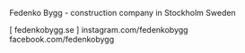 Fedenko Bygg - construction company in Stockholm Sweden

[ fedenkobygg.se ]
instagram.com/fedenkobygg
facebook.com/fedenkobygg
